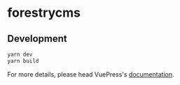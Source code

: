 # forestrycms

> 

## Development

```bash
yarn dev
yarn build
```

For more details, please head VuePress's [documentation](https://v1.vuepress.vuejs.org/).


